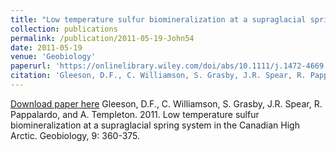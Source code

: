 ```yaml
---
title: "Low temperature sulfur biomineralization at a supraglacial spring system in the Canadian High Arctic"
collection: publications
permalink: /publication/2011-05-19-John54
date: 2011-05-19
venue: 'Geobiology'
paperurl: 'https://onlinelibrary.wiley.com/doi/abs/10.1111/j.1472-4669.2011.00283.x'
citation: 'Gleeson, D.F., C. Williamson, S. Grasby, J.R. Spear, R. Pappalardo, and A. Templeton.  2011.  Low temperature sulfur biomineralization at a supraglacial spring system in the Canadian High Arctic.  Geobiology, 9: 360-375.'
---
```


<a href='https://onlinelibrary.wiley.com/doi/abs/10.1111/j.1472-4669.2011.00283.x'>Download paper here</a>
Gleeson, D.F., C. Williamson, S. Grasby, J.R. Spear, R. Pappalardo, and A. Templeton.  2011.  Low temperature sulfur biomineralization at a supraglacial spring system in the Canadian High Arctic.  Geobiology, 9: 360-375.
